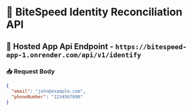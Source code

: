 # 🧠 BiteSpeed Identity Reconciliation API

## 🚀 Hosted App Api Endpoint - `https://bitespeed-app-1.onrender.com/api/v1/identify`

### 📥 Request Body

```json
{
  "email": "john@example.com",
  "phoneNumber": "1234567890"
}
